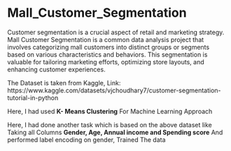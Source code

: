 # Mall_Customer_Segmentation
<p>Customer segmentation is a crucial aspect of retail and marketing strategy. Mall
Customer Segmentation is a common data analysis project that involves categorizing
mall customers into distinct groups or segments based on various characteristics and
behaviors. This segmentation is valuable for tailoring marketing efforts, optimizing
store layouts, and enhancing customer experiences.
</p>
<p> The Dataset is taken from Kaggle, Link: https://www.kaggle.com/datasets/vjchoudhary7/customer-segmentation-tutorial-in-python</p>
<p> Here, I had used <b>K- Means Clustering</b> For Machine Learning Approach</p>
<p> Here, I had done another task which is based on the above dataset like Taking all Columns <b>Gender, Age, Annual income and Spending score</b> And performed label encoding on gender, Trained The data</p>
